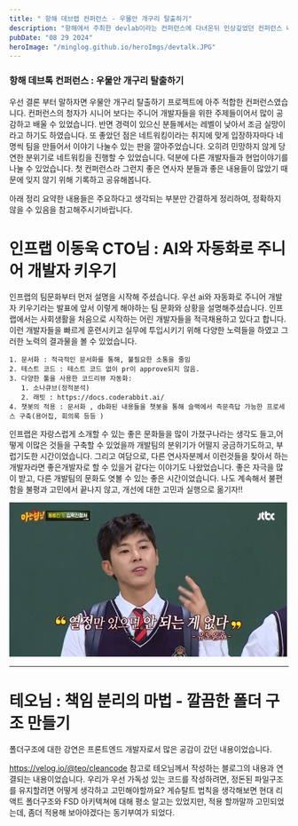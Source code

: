 ```yaml
---
title: " 항해 데브랩 컨퍼런스 - 우물안 개구리 탈출하기"
description: "항해에서 주최한 devlab이라는 컨퍼런스에 다녀온뒤 인상깊었던 컨퍼런스 내용들에 대해 요약 정리하였습니다. "
pubDate: "08 29 2024"
heroImage: "/minglog.github.io/heroImgs/devtalk.JPG"
---
```


### 항해 데브톡 컨퍼런스 : 우물안 개구리 탈출하기

우선 결론 부터 말하자면
우물안 개구리 탈출하기 프로젝트에 아주 적합한 컨퍼런스였습니다. 
컨퍼런스의 청자가 시니어 보다는 주니어 개발자들을 위한 주제들이어서 많이 공감하고 배울 수 있었습니다. 반면 경력이 있으신 분들께서는 레벨이 낮아서 조금 실망이라고 하기도 하였습니다. 
또 좋았던 점은 네트워킹이라는 취지에 맞게 입장하자마다 네명씩 팀을 만들어서 이야기 나눌수 있는 판을 깔아주었습니다. 오히려 민망하지 않게 당연한 분위기로 네트워킹을 진행할 수 있었습니다. 덕분에 다른 개발자들과 현업이야기를 나눌 수 있었습니다. 
첫 컨퍼런스라 그런지 좋은 연사자 분들과 좋은 내용들이 많았기 때문에 잊지 않기 위해 기록하고 공유해봅니다. 

아래 정리 요약한 내용들은 주요하다고 생각되는 부분만 간결하게 정리하여, 정확하지 않을 수 있음을 참고해주시기바랍니다.

# 인프랩 이동욱 CTO님 : AI와 자동화로 주니어 개발자 키우기

인프랩의 팀문화부터 먼저 설명을 시작해 주셨습니다. 
우선 ai와 자동화로 주니어 개발자 키우기라는 발표에 앞서 이렇게 해야하는 팀 문화와 상황을 설명해주셨습니다.
인프랩에서는 사회생활을 처음으로 시작하는 어린 개발자들을 적극채용하고 있다고 합니다.
이런 개발자들을 빠르게 훈련시키고 실무에 투입시키기 위해 다양한 노력들을 하였고 그러한 노력의 결과물을 볼 수 있었습니다.

```
1. 문서화 : 적극적인 문서화를 통해, 불필요한 소통을 줄임
2. 테스트 코드 : 테스트 코드 없이 pr이 approve되지 않음.
3. 다양한 툴을 사용한 코드리뷰 자동화:
   1. 소나큐브(정적분석)
   2. 래빗 : https://docs.coderabbit.ai/
4. 챗봇의 적용 : 문서화 , db화된 내용들을 챗봇을 통해 슬랙에서 즉문즉답 가능한 프로세스 구축(용어집, 회의록 등등 )
```

인프랩은 자랑스럽게 소개할 수 있는 좋은 문화들을 많이 가졌구나라는 생각도 들고,어떻게 이많은 것들을 구축할 수 있었을까
개발팀의 분위기가 어떨지 궁금하기도하고, 부럽기도한 시간이었습니다. 
그리고 여담으로, 다른 연사자분께서 이런것들을 찾아서 하는 개발자라면 좋은개발자로 할 수 있을거 같다는 이야기도 나왔었습니다. 
좋은 자극을 많이 받고, 다른 개발팀의 문화도 엿볼 수 있는 좋은 시간이었습니다.
나도 계속해서 불편함을 불평과 고민에서 끝나지 않고, 개선에 대한 고민과 실행으로 옮기자!!

![Unddtitled](../../contentsImgs/ego.png)

---

# 테오님 : 책임 분리의 마법 - 깔끔한 폴더 구조 만들기

폴더구조에 대한 강연은 프론트엔드 개발자로서 많은 공감이 갔던 내용이었습니다. 

https://velog.io/@teo/cleancode
참고로 테오님께서 작성하는 블로그의 내용과 연결되는 내용이었습니다. 
우리가 우선 가독성 있는 코드를 작성하려면, 정돈된 파일구조를 유지할려면 어떻게 생각하고 고민해야할까요?
게슈탈트 법칙을 생각해보면 
현대 리액트 폴더구조와 
FSD 아키텍쳐에 대해 평소 알고는 있었지만, 적용 할까말까 고민되었는데, 좀더 적용해 보아야겠다는 동기부여가 되었다.
